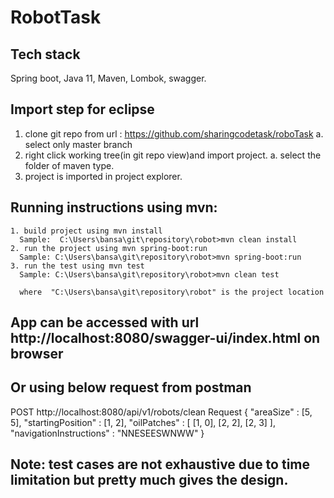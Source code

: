 # RobotTask

## Tech stack
  Spring boot, Java 11, Maven, Lombok, swagger.
 
## Import step for eclipse
  1. clone git repo from url : https://github.com/sharingcodetask/roboTask 
     a. select only master branch
  2. right click working tree(in git repo view)and import project.
     a. select the folder of maven type.
  3. project is imported in project explorer.
## Running instructions using mvn:
    1. build project using mvn install
      Sample:  C:\Users\bansa\git\repository\robot>mvn clean install
    2. run the project using mvn spring-boot:run
      Sample: C:\Users\bansa\git\repository\robot>mvn spring-boot:run
    3. run the test using mvn test
      Sample: C:\Users\bansa\git\repository\robot>mvn clean test
      
      where  "C:\Users\bansa\git\repository\robot" is the project location
      
## App can be accessed with url http://localhost:8080/swagger-ui/index.html on browser
## Or using below request from postman 
  
  POST    http://localhost:8080/api/v1/robots/clean
  Request
          {
          "areaSize" : [5, 5],
          "startingPosition" : [1, 2],
          "oilPatches" : [
            [1, 0],
            [2, 2],
            [2, 3]
        ],
          "navigationInstructions" : "NNESEESWNWW"
        }
        
## Note: test cases are not exhaustive due to time limitation but pretty much gives the design.



